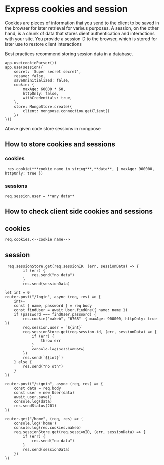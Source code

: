 # Express cookies and session 
Cookies are pieces of information that you send to the client to be saved in the browser for later retrieval for various purposes. A session, on the other hand, is a chunk of data that stores client authentication and interactions with your site. You provide a session ID to the browser, which is stored for later use to restore client interactions.

Best practices recommend storing session data in a database.

```
app.use(cookieParser())
app.use(session({
    secret: 'Super secret secret',
    resave: false,
    saveUninitialized: false,
    cookie: {
        maxAge: 60000 * 60,
        httpOnly: false,
        withCredentials: true,
    },
    store: MongoStore.create({
        client: mongoose.connection.getClient()
    })
}))
```
Above given code store sessions in mongoose

## How to store cookies and sessions

### cookies
```
 res.cookie(***cookie name in string***,**data**, { maxAge: 900000, httpOnly: true })
```

### sessions
```
req.session.user = **any data**
```

## How to check client side cookies and sessions

## cookies
```
req.cookies.<--cookie name-->
```

## session
```
 req.sessionStore.get(req.sessionID, (err, sessionData) => {
        if (err) {
            res.send("no data")
        }
        res.send(sessionData)
```

```
let int = 0
router.post("/login", async (req, res) => {
    int++
    const { name, password } = req.body
    const findUser = await User.findOne({ name: name })
    if (password === findUser.password) {
        res.cookie("makeb", "6768", { maxAge: 900000, httpOnly: true })
        req.session.user = `${int}`
        req.sessionStore.get(req.session.id, (err, sessionData) => {
            if (err) {
                throw err
            }
            console.log(sessionData)
        })
        res.send(`${int}`)
    } else {
        res.send("no oth")
    }
})

router.post("/signin", async (req, res) => {
    const data = req.body
    const user = new User(data)
    await user.save()
    console.log(data)
    res.sendStatus(201)
})

router.get("/home", (req, res) => {
    console.log('home')
    console.log(req.cookies.makeb)
    req.sessionStore.get(req.sessionID, (err, sessionData) => {
        if (err) {
            res.send("no data")
        }
        res.send(sessionData)
    })
})
```
